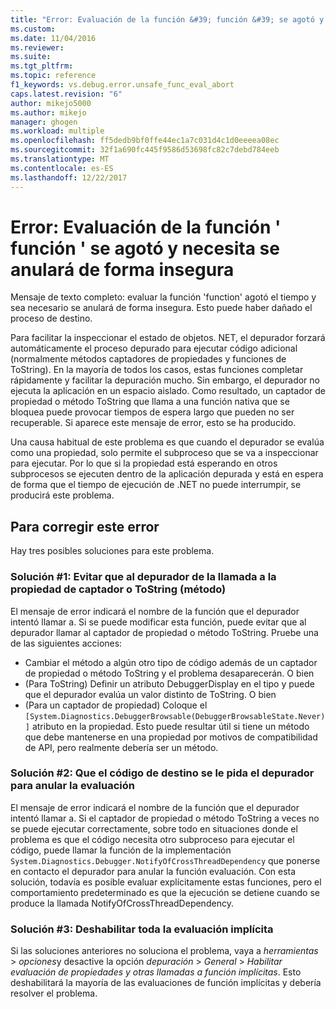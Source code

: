 ```yaml
---
title: "Error: Evaluación de la función &#39; función &#39; se agotó y necesita se anulará de forma insegura | Documentos de Microsoft"
ms.custom: 
ms.date: 11/04/2016
ms.reviewer: 
ms.suite: 
ms.tgt_pltfrm: 
ms.topic: reference
f1_keywords: vs.debug.error.unsafe_func_eval_abort
caps.latest.revision: "6"
author: mikejo5000
ms.author: mikejo
manager: ghogen
ms.workload: multiple
ms.openlocfilehash: ff5dedb9bf0ffe44ec1a7c031d4c1d0eeeea08ec
ms.sourcegitcommit: 32f1a690fc445f9586d53698fc82c7debd784eeb
ms.translationtype: MT
ms.contentlocale: es-ES
ms.lasthandoff: 12/22/2017
---
```

# <a name="error-evaluating-the-function-39function39-timed-out-and-needed-to-be-aborted-in-an-unsafe-way"></a>Error: Evaluación de la función &#39; función &#39; se agotó y necesita se anulará de forma insegura

Mensaje de texto completo: evaluar la función 'function' agotó el tiempo y sea necesario se anulará de forma insegura. Esto puede haber dañado el proceso de destino. 

Para facilitar la inspeccionar el estado de objetos. NET, el depurador forzará automáticamente el proceso depurado para ejecutar código adicional (normalmente métodos captadores de propiedades y funciones de ToString). En la mayoría de todos los casos, estas funciones completar rápidamente y facilitar la depuración mucho. Sin embargo, el depurador no ejecuta la aplicación en un espacio aislado. Como resultado, un captador de propiedad o método ToString que llama a una función nativa que se bloquea puede provocar tiempos de espera largo que pueden no ser recuperable. Si aparece este mensaje de error, esto se ha producido.
 
Una causa habitual de este problema es que cuando el depurador se evalúa como una propiedad, solo permite el subproceso que se va a inspeccionar para ejecutar. Por lo que si la propiedad está esperando en otros subprocesos se ejecuten dentro de la aplicación depurada y está en espera de forma que el tiempo de ejecución de .NET no puede interrumpir, se producirá este problema.
 
## <a name="to-correct-this-error"></a>Para corregir este error
 
Hay tres posibles soluciones para este problema.
 
### <a name="solution-1-prevent-the-debugger-from-calling-the-getter-property-or-tostring-method"></a>Solución #1: Evitar que al depurador de la llamada a la propiedad de captador o ToString (método)
 
El mensaje de error indicará el nombre de la función que el depurador intentó llamar a. Si se puede modificar esta función, puede evitar que al depurador llamar al captador de propiedad o método ToString. Pruebe una de las siguientes acciones:
 
* Cambiar el método a algún otro tipo de código además de un captador de propiedad o método ToString y el problema desaparecerán.
    O bien
* (Para ToString) Definir un atributo DebuggerDisplay en el tipo y puede que el depurador evalúa un valor distinto de ToString.
    O bien
* (Para un captador de propiedad) Coloque el `[System.Diagnostics.DebuggerBrowsable(DebuggerBrowsableState.Never)]` atributo en la propiedad. Esto puede resultar útil si tiene un método que debe mantenerse en una propiedad por motivos de compatibilidad de API, pero realmente debería ser un método.
 
### <a name="solution-2-have-the-target-code-ask-the-debugger-to-abort-the-evaluation"></a>Solución #2: Que el código de destino se le pida el depurador para anular la evaluación
 
El mensaje de error indicará el nombre de la función que el depurador intentó llamar a. Si el captador de propiedad o método ToString a veces no se puede ejecutar correctamente, sobre todo en situaciones donde el problema es que el código necesita otro subproceso para ejecutar el código, puede llamar la función de la implementación `System.Diagnostics.Debugger.NotifyOfCrossThreadDependency` que ponerse en contacto el depurador para anular la función evaluación. Con esta solución, todavía es posible evaluar explícitamente estas funciones, pero el comportamiento predeterminado es que la ejecución se detiene cuando se produce la llamada NotifyOfCrossThreadDependency.
 
### <a name="solution-3-disable-all-implicit-evaluation"></a>Solución #3: Deshabilitar toda la evaluación implícita
 
Si las soluciones anteriores no soluciona el problema, vaya a *herramientas* > *opciones*y desactive la opción *depuración*  >   *General* > *Habilitar evaluación de propiedades y otras llamadas a función implícitas*. Esto deshabilitará la mayoría de las evaluaciones de función implícitas y debería resolver el problema.



  
